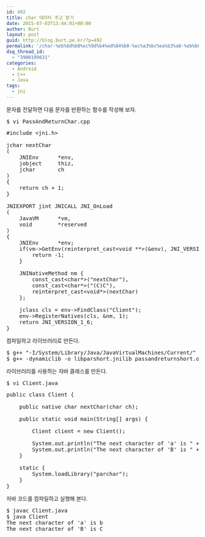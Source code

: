 ```yaml
---
id: 492
title: char 데이터 주고 받기
date: 2015-07-03T13:44:01+00:00
author: Burt
layout: post
guid: http://blog.burt.pe.kr/?p=492
permalink: '/char-%eb%8d%b0%ec%9d%b4%ed%84%b0-%ec%a3%bc%ea%b3%a0-%eb%b0%9b%ea%b8%b0/'
dsq_thread_id:
  - "3900199631"
categories:
  - Android
  - C++
  - Java
tags:
  - jni
---
```

<p class="p1">
  <span class="s1">문자를 전달하면 다음 문자를 반환하는 함수를 작성해 보자.</span><!--more-->
</p>

<pre class="lang:default decode:true ">$ vi PassAndReturnChar.cpp</pre>

<pre class="lang:default decode:true ">#include &lt;jni.h&gt;

jchar nextChar
(
    JNIEnv      *env,
    jobject     thiz,
    jchar       ch
)
{
    return ch + 1;
}

JNIEXPORT jint JNICALL JNI_OnLoad
(
    JavaVM      *vm,
    void        *reserved
)
{
    JNIEnv      *env;
    if(vm-&gt;GetEnv(reinterpret_cast&lt;void **&gt;(&env), JNI_VERSION_1_6)) {
        return -1;
    }
    
    JNINativeMethod nm {
        const_cast&lt;char*&gt;("nextChar"),
        const_cast&lt;char*&gt;("(C)C"),
        reinterpret_cast&lt;void*&gt;(nextChar)
    };
    
    jclass cls = env-&gt;FindClass("Client");
    env-&gt;RegisterNatives(cls, &nm, 1);
    return JNI_VERSION_1_6;
}</pre>

<p class="p1">
  <span class="s1">컴파일하고 라이브러리로 만든다.</span>
</p>

<pre class="lang:default decode:true ">$ g++ "-I/System/Library/Java/JavaVirtualMachines/Current/" -std=c++11 -c PassAndReturnChar.cpp
$ g++ -dynamiclib -o libparshort.jnilib passandreturnshort.o</pre>

<p class="p1">
  <span class="s1">라이브러리를 사용하는 자바 클래스를 만든다.</span>
</p>

<pre class="lang:default decode:true ">$ vi Client.java</pre>

<pre class="lang:default decode:true ">public class Client {

    public native char nextChar(char ch);
    
    public static void main(String[] args) {
        
        Client client = new Client();
        
        System.out.println("The next character of 'a' is " + client.nextChar('a'));
        System.out.println("The next character of 'B' is " + client.nextChar('B'));
    }
    
    static {
        System.loadLibrary("parchar");
    }
}</pre>

<p class="p1">
  <span class="s1">자바 코드를 컴파일하고 실행해 본다.</span>
</p>

<pre class="lang:default decode:true ">$ javac Client.java
$ java Client
The next character of 'a' is b
The next character of 'B' is C</pre>

&nbsp;